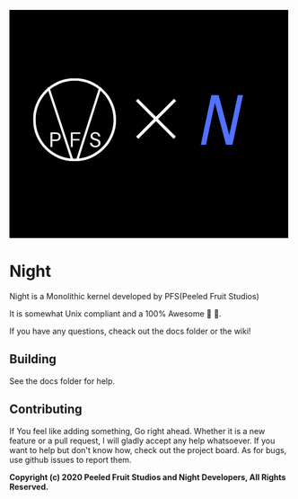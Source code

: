 ![A Logo](docs/NightLogo.png)

<p align="center">
  <h1> Night </h1>
</p>

Night is a Monolithic kernel developed by PFS(Peeled Fruit Studios)

It is somewhat Unix compliant and a 100% Awesome 💯 🎉.

If you have any questions, cheack out the docs folder or the wiki!

## Building

See the docs folder for help.

## Contributing

If You feel like adding something, Go right ahead. Whether it is a new feature or a pull request, I will gladly accept any help whatsoever.
If you want to help but don't know how, check out the project board. As for bugs, use github issues to report them.

**Copyright (c) 2020 Peeled Fruit Studios and Night Developers, All Rights Reserved.**
